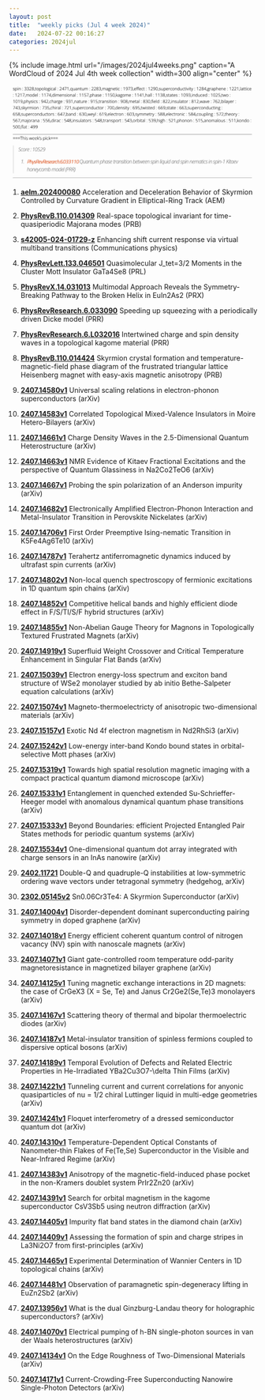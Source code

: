 ```yaml
---
layout: post
title:  "weekly picks (Jul 4 week 2024)"
date:   2024-07-22 00:16:27
categories: 2024jul
---
```



{% include image.html url="/images/2024jul4weeks.png" caption="A WordCloud of 2024 Jul 4th week collection" width=300 align="center" %}

<img src="/images/2024jul4weeks-pick.png">




1. **[aelm.202400080](https://onlinelibrary.wiley.com/doi/pdf/10.1002/aelm.202400080)** Acceleration and Deceleration Behavior of Skyrmion Controlled by Curvature Gradient in Elliptical-Ring Track (AEM)

1. **[PhysRevB.110.014309](https://journals.aps.org/prb/abstract/10.1103/PhysRevB.110.014309)** Real-space topological invariant for time-quasiperiodic Majorana modes (PRB)

1. **[s42005-024-01729-z](https://www.nature.com/articles/s42005-024-01729-z)** Enhancing shift current response via virtual multiband transitions (Communications physics)












1. **[PhysRevLett.133.046501](http://link.aps.org/doi/10.1103/PhysRevLett.133.046501)** Quasimolecular J_tet=3/2 Moments in the Cluster Mott Insulator GaTa4Se8 (PRL)




1. **[PhysRevX.14.031013](http://link.aps.org/doi/10.1103/PhysRevX.14.031013)** Multimodal Approach Reveals the Symmetry-Breaking Pathway to the Broken Helix in EuIn2As2 (PRX)

1. **[PhysRevResearch.6.033090](http://link.aps.org/doi/10.1103/PhysRevResearch.6.033090)** Speeding up squeezing with a periodically driven Dicke model (PRR)

1. **[PhysRevResearch.6.L032016](http://link.aps.org/doi/10.1103/PhysRevResearch.6.L032016)** Intertwined charge and spin density waves in a topological kagome material (PRR)


1. **[PhysRevB.110.014424](https://journals.aps.org/prb/abstract/10.1103/PhysRevB.110.014424)** Skyrmion crystal formation and temperature-magnetic-field phase diagram of the frustrated triangular lattice Heisenberg magnet with easy-axis magnetic anisotropy (PRB)



1. **[2407.14580v1](https://arxiv.org/abs/2407.14580)** Universal scaling relations in electron-phonon superconductors (arXiv)

1. **[2407.14583v1](https://arxiv.org/abs/2407.14583)** Correlated Topological Mixed-Valence Insulators in Moire Hetero-Bilayers (arXiv)

1. **[2407.14661v1](https://arxiv.org/abs/2407.14661)** Charge Density Waves in the 2.5-Dimensional Quantum Heterostructure (arXiv)

1. **[2407.14663v1](https://arxiv.org/abs/2407.14663)** NMR Evidence of Kitaev Fractional Excitations and the perspective of Quantum Glassiness in Na2Co2TeO6 (arXiv)

1. **[2407.14667v1](https://arxiv.org/abs/2407.14667)** Probing the spin polarization of an Anderson impurity (arXiv)

1. **[2407.14682v1](https://arxiv.org/abs/2407.14682)** Electronically Amplified Electron-Phonon Interaction and Metal-Insulator Transition in Perovskite Nickelates (arXiv)

1. **[2407.14706v1](https://arxiv.org/abs/2407.14706)** First Order Preemptive Ising-nematic Transition in K5Fe4Ag6Te10 (arXiv)

1. **[2407.14787v1](https://arxiv.org/abs/2407.14787)** Terahertz antiferromagnetic dynamics induced by ultrafast spin currents (arXiv)

1. **[2407.14802v1](https://arxiv.org/abs/2407.14802)** Non-local quench spectroscopy of fermionic excitations in 1D quantum spin chains (arXiv)

1. **[2407.14852v1](https://arxiv.org/abs/2407.14852)** Competitive helical bands and highly efficient diode effect in F/S/TI/S/F hybrid structures (arXiv)

1. **[2407.14855v1](https://arxiv.org/abs/2407.14855)** Non-Abelian Gauge Theory for Magnons in Topologically Textured Frustrated Magnets (arXiv)



1. **[2407.14919v1](https://arxiv.org/abs/2407.14919)** Superfluid Weight Crossover and Critical Temperature Enhancement in Singular Flat Bands (arXiv)


1. **[2407.15039v1](https://arxiv.org/abs/2407.15039)** Electron energy-loss spectrum and exciton band structure of WSe2 monolayer studied by ab initio Bethe-Salpeter equation calculations (arXiv)

1. **[2407.15074v1](https://arxiv.org/abs/2407.15074)** Magneto-thermoelectricty of anisotropic two-dimensional materials (arXiv)

1. **[2407.15157v1](https://arxiv.org/abs/2407.15157)** Exotic Nd 4f electron magnetism in Nd2RhSi3 (arXiv)

1. **[2407.15242v1](https://arxiv.org/abs/2407.15242)** Low-energy inter-band Kondo bound states in orbital-selective Mott phases (arXiv)

1. **[2407.15319v1](https://arxiv.org/abs/2407.15319)** Towards high spatial resolution magnetic imaging with a compact practical quantum diamond microscope (arXiv)

1. **[2407.15331v1](https://arxiv.org/abs/2407.15331)** Entanglement in quenched extended Su-Schrieffer-Heeger model with anomalous dynamical quantum phase transitions (arXiv)

1. **[2407.15333v1](https://arxiv.org/abs/2407.15333)** Beyond Boundaries: efficient Projected Entangled Pair States methods for periodic quantum systems (arXiv)

1. **[2407.15534v1](https://arxiv.org/abs/2407.15534)** One-dimensional quantum dot array integrated with charge sensors in an InAs nanowire (arXiv)






1. **[2402.11721](https://arxiv.org/pdf/2402.11721)** Double-Q and quadruple-Q instabilities at low-symmetric ordering wave vectors under tetragonal symmetry (hedgehog, arXiv)


1. **[2302.05145v2](https://arxiv.org/abs/2302.05145v2)** Sn0.06Cr3Te4: A Skyrmion Superconductor (arXiv)

1. **[2407.14004v1](https://arxiv.org/abs/2407.14004)** Disorder-dependent dominant superconducting pairing symmetry in doped graphene (arXiv)

1. **[2407.14018v1](https://arxiv.org/abs/2407.14018)** Energy efficient coherent quantum control of nitrogen vacancy (NV) spin with nanoscale magnets (arXiv)

1. **[2407.14071v1](https://arxiv.org/abs/2407.14071)** Giant gate-controlled room temperature odd-parity magnetoresistance in magnetized bilayer graphene (arXiv)

1. **[2407.14125v1](https://arxiv.org/abs/2407.14125)** Tuning magnetic exchange interactions in 2D magnets: the case of CrGeX3 (X = Se, Te) and Janus Cr2Ge2(Se,Te)3 monolayers (arXiv)

1. **[2407.14167v1](https://arxiv.org/abs/2407.14167)** Scattering theory of thermal and bipolar thermoelectric diodes (arXiv)

1. **[2407.14187v1](https://arxiv.org/abs/2407.14187)** Metal-insulator transition of spinless fermions coupled to dispersive optical bosons (arXiv)

1. **[2407.14189v1](https://arxiv.org/abs/2407.14189)** Temporal Evolution of Defects and Related Electric Properties in He-Irradiated YBa2Cu3O7-\delta Thin Films (arXiv)

1. **[2407.14221v1](https://arxiv.org/abs/2407.14221)** Tunneling current and current correlations for anyonic quasiparticles of nu = 1/2 chiral Luttinger liquid in multi-edge geometries (arXiv)

1. **[2407.14241v1](https://arxiv.org/abs/2407.14241)** Floquet interferometry of a dressed semiconductor quantum dot (arXiv)

1. **[2407.14310v1](https://arxiv.org/abs/2407.14310)** Temperature-Dependent Optical Constants of Nanometer-thin Flakes of Fe(Te,Se) Superconductor in the Visible and Near-Infrared Regime (arXiv)

1. **[2407.14383v1](https://arxiv.org/abs/2407.14383)** Anisotropy of the magnetic-field-induced phase pocket in the non-Kramers doublet system PrIr2Zn20 (arXiv)

1. **[2407.14391v1](https://arxiv.org/abs/2407.14391)** Search for orbital magnetism in the kagome superconductor CsV3Sb5 using neutron diffraction (arXiv)

1. **[2407.14405v1](https://arxiv.org/abs/2407.14405)** Impurity flat band states in the diamond chain (arXiv)

1. **[2407.14409v1](https://arxiv.org/abs/2407.14409)** Assessing the formation of spin and charge stripes in La3Ni2O7 from first-principles (arXiv)

1. **[2407.14465v1](https://arxiv.org/abs/2407.14465)** Experimental Determination of Wannier Centers in 1D topological chains (arXiv)

1. **[2407.14481v1](https://arxiv.org/abs/2407.14481)** Observation of paramagnetic spin-degeneracy lifting in EuZn2Sb2 (arXiv)

1. **[2407.13956v1](https://arxiv.org/abs/2407.13956)** What is the dual Ginzburg-Landau theory for holographic superconductors? (arXiv)

1. **[2407.14070v1](https://arxiv.org/abs/2407.14070)** Electrical pumping of h-BN single-photon sources in van der Waals heterostructures (arXiv)

1. **[2407.14134v1](https://arxiv.org/abs/2407.14134)** On the Edge Roughness of Two-Dimensional Materials (arXiv)

1. **[2407.14171v1](https://arxiv.org/abs/2407.14171)** Current-Crowding-Free Superconducting Nanowire Single-Photon Detectors (arXiv)

